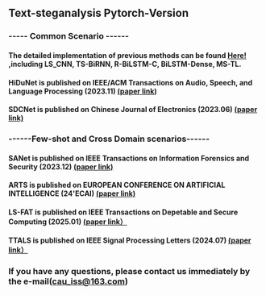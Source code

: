 ## Text-steganalysis Pytorch-Version

### ----- Common Scenario ------

#### The detailed implementation of previous methods can be found [Here!](https://github.com/CAU-Tstega/Text-steganalysis) ,including LS_CNN, TS-BiRNN, R-BiLSTM-C, BiLSTM-Dense, MS-TL.

#### HiDuNet is published on IEEE/ACM Transactions on Audio, Speech, and Language Processing (2023.11) [(paper link)](https://ieeexplore.ieee.org/abstract/document/10268497)
#### SDCNet is published on  Chinese Journal of Electronics (2023.06) [(paper link)](https://ieeexplore.ieee.org/stamp/stamp.jsp?arnumber=10038789)

### ------Few-shot and Cross Domain scenarios------

#### SANet is published on IEEE Transactions on Information Forensics and Security (2023.12) [(paper link)](https://ieeexplore.ieee.org/abstract/document/10299660/)
#### ARTS is published on EUROPEAN CONFERENCE ON ARTIFICIAL INTELLIGENCE (24'ECAI) [(paper link)](https://openreview.net/forum?id=TYqfRoOdJn)
#### LS-FAT is published on IEEE Transactions on Depetable and Secure Computing (2025.01) [(paper link）](https://ieeexplore.ieee.org/abstract/document/10849805)
#### TTALS is published on IEEE Signal Processing Letters (2024.07) [(paper link）]([https://ieeexplore.ieee.org/abstract/document/10849805](https://ieeexplore.ieee.org/abstract/document/10582504))


### If you have any questions, please contact us immediately by the e-mail(cau_iss@163.com)
